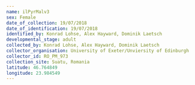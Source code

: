 ```yaml
---
name: ilPyrMalv3
sex: Female
date_of_collection: 19/07/2018
date_of_identification: 19/07/2018
identified_by: Konrad Lohse, Alex Hayward, Dominik Laetsch
developmental_stage: adult
collected_by: Konrad Lohse, Alex Hayward, Dominik Laetsch
collector_organisation: University of Exeter/Unviersity of Edinburgh
collector_id: RO_PM_973
collection_site: Suatu, Romania
latitude: 46.764849
longitude: 23.984549
---
```

